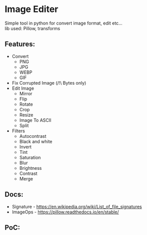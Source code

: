 # Image Editer

Simple tool in python for convert image format, edit etc...<br>
lib used: Pillow, transforms

## Features:
- Convert
  - PNG
  - JPG
  - WEBP
  - GIF
- Fix Corrupted Image (/!\ Bytes only)
- Edit Image
  - Mirror
  - Flip
  - Rotate
  - Crop
  - Resize
  - Image To ASCII
  - Split
- Filters
  - Autocontrast
  - Black and white
  - Invert
  - Tint
  - Saturation
  - Blur
  - Brightness
  - Contrast
  - Merge

## Docs:
- Signature - https://en.wikipedia.org/wiki/List_of_file_signatures
- ImageOps - https://pillow.readthedocs.io/en/stable/

## PoC:

